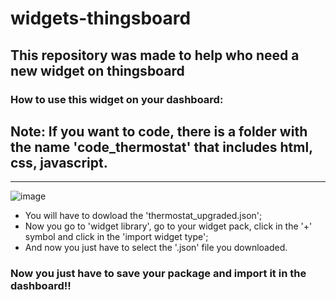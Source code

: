 # widgets-thingsboard
 
## This repository was made to help who need a new widget on thingsboard

### How to use this widget on your dashboard:

## Note: If you want to code, there is a folder with the name 'code_thermostat' that includes html, css, javascript.
<hr>

![image](https://github.com/nicolas-davila/widgets-thingsboard/assets/123404361/2551257a-42c5-498b-b5e3-7e9bb08f5880)

- You will have to dowload the 'thermostat_upgraded.json';
- Now you go to 'widget library', go to your widget pack, click in the '+' symbol and click in the 'import widget type';
- And now you just have to select the '.json' file you downloaded.

### Now you just have to save your package and import it in the dashboard!!
